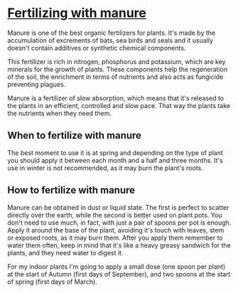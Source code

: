 # [Fertilizing with manure](https://cuidatucactus.com/que-es-el-guano-abono/)

Manure is one of the best organic fertilizers for plants. It's made by the accumulation of excrements of bats, sea birds and seals and it usually doesn't contain additives or synthetic chemical components. 

This fertilizer is rich in nitrogen, phosphorus and potassium, which are key minerals for the growth of plants. These components help the regeneration of the soil, the enrichment in terms of nutrients and also acts as fungicide preventing plagues. 

Manure is a fertilizer of slow absorption, which means that it's released to the plants in an efficient, controlled and slow pace. That way the plants take the nutrients when they need them.

## When to fertilize with manure

The best moment to use it is at spring and depending on the type of plant you should apply it between each month and a half and three months. It's use in winter is not recommended, as it may burn the plant's roots.

## How to fertilize with manure

Manure can be obtained in dust or liquid state. The first is perfect to scatter directly over the earth, while the second is better used on plant pots. You don't need to use much, in fact, with just a pair of spoons per pot is enough. Apply it around the base of the plant, avoiding it's touch with leaves, stem or exposed roots, as it may burn them. After you apply them remember to water them often, keep in mind that it's like a heavy greasy sandwich for the plants, and they need water to digest it.

For my indoor plants I'm going to apply a small dose (one spoon per plant) at the start of Autumn (first days of September), and two spoons at the start of spring (first days of March). 
